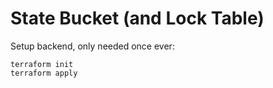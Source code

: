 # State Bucket (and Lock Table)
Setup backend, only needed once ever:
````
terraform init
terraform apply
````

